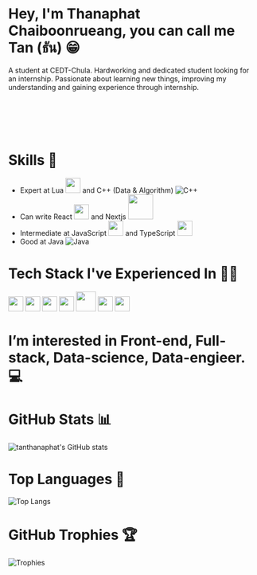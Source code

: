 # Hey, I'm Thanaphat Chaiboonrueang, you can call me Tan (ธัน) 😁

A student at CEDT-Chula. Hardworking and dedicated student looking for an internship.
Passionate about learning new things, improving my understanding
and gaining experience through internship.

<br/>
<br/>
<br/>
<br/>

# Skills 🤫
- Expert at Lua <img width=30 src="https://upload.wikimedia.org/wikipedia/commons/c/cf/Lua-Logo.svg"/> and C++ (Data & Algorithm) ![C++](https://img.shields.io/badge/c++-%2300599C.svg?style=for-the-badge&logo=c%2B%2B&logoColor=white)
- Can write React <img width=30 src="https://upload.wikimedia.org/wikipedia/commons/thumb/a/a7/React-icon.svg/2300px-React-icon.svg.png"/> and Nextjs <img width=50 src="https://media.dev.to/cdn-cgi/image/width=1000,height=420,fit=cover,gravity=auto,format=auto/https%3A%2F%2Fdev-to-uploads.s3.amazonaws.com%2Fuploads%2Farticles%2Frqmyy8g9dtyjap74tc34.png"/>
- Intermediate at JavaScript <img width=30 src="https://upload.wikimedia.org/wikipedia/commons/6/6a/JavaScript-logo.png"/> and TypeScript <img width=30 src="https://upload.wikimedia.org/wikipedia/commons/thumb/4/4c/Typescript_logo_2020.svg/2048px-Typescript_logo_2020.svg.png"/>
- Good at Java ![Java](https://img.shields.io/badge/java-%23ED8B00.svg?style=for-the-badge&logo=openjdk&logoColor=white)

# Tech Stack I've Experienced In 🧑‍💻
<img src="https://upload.wikimedia.org/wikipedia/commons/thumb/d/d9/Node.js_logo.svg/2560px-Node.js_logo.svg.png" height=30/>  <img src="https://upload.wikimedia.org/wikipedia/commons/thumb/9/93/MongoDB_Logo.svg/2560px-MongoDB_Logo.svg.png" height=30/>  <img src="https://thaiconfig.com/wp-content/uploads/2023/02/MySQL-Database-%E0%B8%84%E0%B8%B7%E0%B8%AD%E0%B8%AD%E0%B8%B0%E0%B9%84%E0%B8%A3.png" height=30/>  <img src="https://upload.wikimedia.org/wikipedia/commons/thumb/d/d9/Node.js_logo.svg/2560px-Node.js_logo.svg.png" height=30/>  <img src="https://1000logos.net/wp-content/uploads/2021/11/Docker-Logo.png" height=40/>  <img src="https://upload.wikimedia.org/wikipedia/commons/thumb/9/93/Amazon_Web_Services_Logo.svg/2560px-Amazon_Web_Services_Logo.svg.png" height=30/>  <img src="https://upload.wikimedia.org/wikipedia/commons/thumb/3/3c/Logo_Blender.svg/2560px-Logo_Blender.svg.png" height=30/>


# I’m interested in Front-end, Full-stack, Data-science, Data-engieer. 💻

# GitHub Stats 📊
![tanthanaphat's GitHub stats](https://github-readme-stats.vercel.app/api?username=tanthanaphat&show_icons=true&theme=radical)

# Top Languages 🦄
![Top Langs](https://github-readme-stats.vercel.app/api/top-langs/?username=tanthanaphat&layout=compact&theme=radical)

# GitHub Trophies 🏆

![Trophies](https://github-profile-trophy.vercel.app/?username=tanthanaphat)

